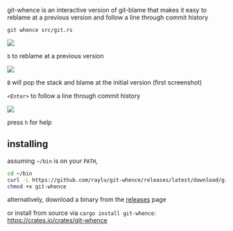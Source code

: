 git-whence is an interactive version of git-blame that makes it easy
to reblame at a previous version and follow a line through commit history

`git whence src/git.rs`

![](https://user-images.githubusercontent.com/90059/237033030-3984c97c-b8b0-4cb4-989b-3b135b22c8ba.png)

`b` to reblame at a previous version

![](https://user-images.githubusercontent.com/90059/237034888-3785170c-d9d5-4c67-ad6b-3c0411ae0cb3.png)

`B` will pop the stack and blame at the initial version (first screenshot)

`<Enter>` to follow a line through commit history

![](https://user-images.githubusercontent.com/90059/237033938-08817c9b-44dd-4313-9ecb-f3ba89890beb.png)

press `h` for help

## installing

assuming `~/bin` is on your `PATH`,
```sh
cd ~/bin
curl -L https://github.com/raylu/git-whence/releases/latest/download/git-whence-$(uname -m | sed s/arm64/aarch64/)-$(uname -s | awk '{print tolower($0)}' | sed -e s/darwin/apple-darwin/ -e s/linux/unknown-linux-gnu/) -o git-whence
chmod +x git-whence
```

alternatively, download a binary from the [releases](https://github.com/raylu/git-whence/releases) page

or install from source via `cargo install git-whence`: https://crates.io/crates/git-whence

